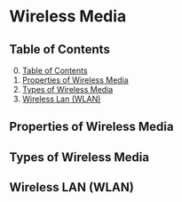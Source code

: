 # Wireless Media

## Table of Contents

0. [Table of Contents](#table-of-contents)
1. [Properties of Wireless Media](#properties-of-wireless-media)
2. [Types of Wireless Media](#types-of-wireless-media)
3. [Wireless Lan (WLAN)](#wireless-lan-wlan)

## Properties of Wireless Media

## Types of Wireless Media

## Wireless LAN (WLAN)
